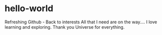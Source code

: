 # hello-world
Refreshing Github - Back to interests
All that I need are on the way.... I love learning and exploring. 
Thank you Universe for everything.
